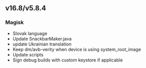 ## v16.8/v5.8.4

### Magisk
- Slovak language
- Update SnackbarMaker.java
- update Ukrainian translation
- Keep dm/avb-verity when device is using system_root_image
- Update scripts
- Sign debug builds with custom keystore if applicable
